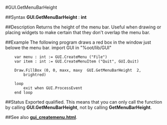 
#GUI.GetMenuBarHeight

##Syntax
**GUI.GetMenuBarHeight** : **int**

##Description
Returns the height of the menu bar. Useful when drawing or placing widgets to make certain that they don't overlap the menu bar.

##Example
The following program draws a red box in the window just belowe the menu bar.
        import GUI in "%oot/lib/GUI"
        
        var menu : int := GUI.CreateMenu ("File")
        var item : int := GUI.CreateMenuItem ("Quit", GUI.Quit)
        
        Draw.FillBox (0, 0, maxx, maxy  GUI.GetMenuBarHeight  2, 
            brightred)
        
        loop
            exit when GUI.ProcessEvent
        end loop
##Status
Exported qualified.
This means that you can only call the function by calling **GUI.GetMenuBarHeight**, not by calling **GetMenuBarHeight**.

##See also
**[gui_createmenu.html](GUI.CreateMenu)**.
